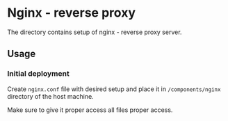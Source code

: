 # Nginx - reverse proxy

The directory contains setup of nginx - reverse proxy server.

## Usage

### Initial deployment

Create `nginx.conf` file with desired setup and place it in `/components/nginx` directory of the host
machine. 

Make sure to give it proper access all files proper access.
